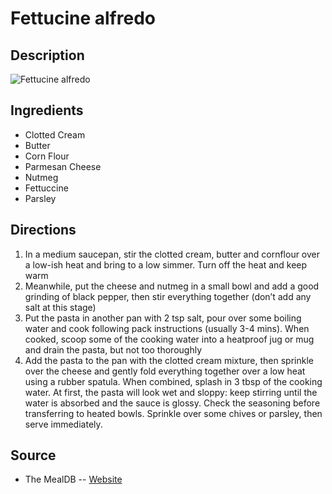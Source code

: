 # Fettucine alfredo

## Description
![Fettucine alfredo](https://www.themealdb.com/images/media/meals/uquqtu1511178042.jpg "Fettucine alfredo")

## Ingredients
- Clotted Cream
- Butter
- Corn Flour
- Parmesan Cheese
- Nutmeg
- Fettuccine
- Parsley

## Directions
1. In a medium saucepan, stir the clotted cream, butter and cornflour over a low-ish heat and bring to a low simmer. Turn off the heat and keep warm
2. Meanwhile, put the cheese and nutmeg in a small bowl and add a good grinding of black pepper, then stir everything together (don’t add any salt at this stage)
3. Put the pasta in another pan with 2 tsp salt, pour over some boiling water and cook following pack instructions (usually 3-4 mins). When cooked, scoop some of the cooking water into a heatproof jug or mug and drain the pasta, but not too thoroughly
4. Add the pasta to the pan with the clotted cream mixture, then sprinkle over the cheese and gently fold everything together over a low heat using a rubber spatula. When combined, splash in 3 tbsp of the cooking water. At first, the pasta will look wet and sloppy: keep stirring until the water is absorbed and the sauce is glossy. Check the seasoning before transferring to heated bowls. Sprinkle over some chives or parsley, then serve immediately.

## Source

- The MealDB -- [Website](https://themealdb.com)
